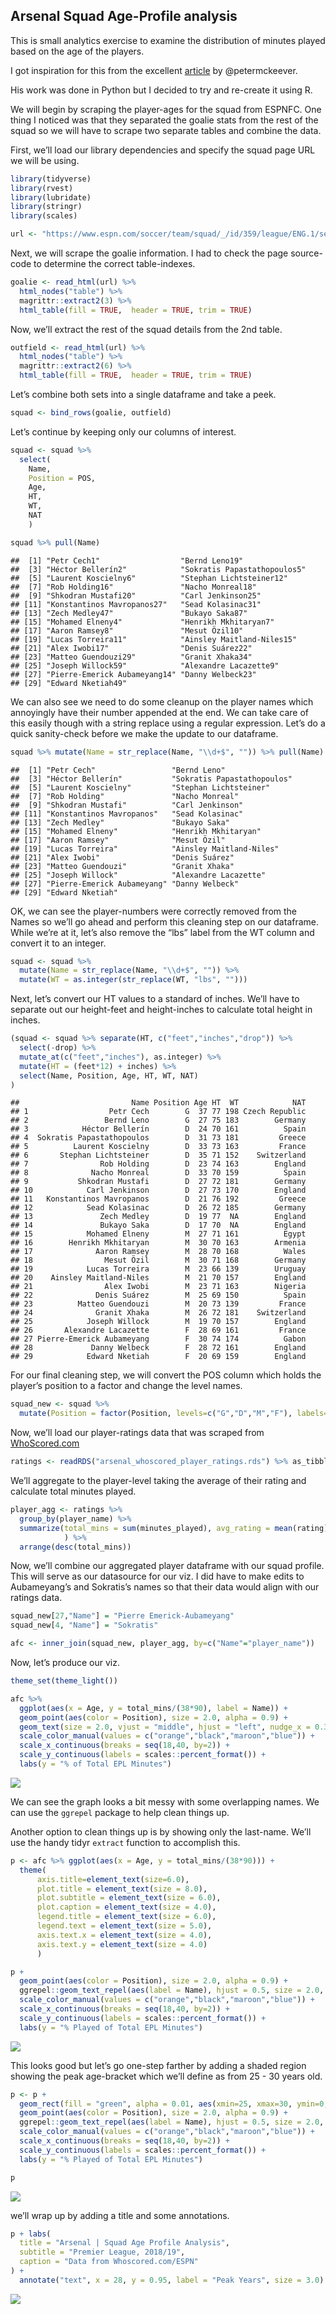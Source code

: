 Arsenal Squad Age-Profile analysis
----------------------------------

This is small analytics exercise to examine the distribution of minutes
played based on the age of the players.

I got inspiration for this from the excellent
[article](http://petermckeever.com/2019/04/creating-squad-age-profiles/)
by @petermckeever.

His work was done in Python but I decided to try and re-create it using
R.

We will begin by scraping the player-ages for the squad from ESPNFC. One
thing I noticed was that they separated the goalie stats from the rest
of the squad so we will have to scrape two separate tables and combine
the data.

First, we’ll load our library dependencies and specify the squad page
URL we will be using.

``` r
library(tidyverse)
library(rvest)
library(lubridate)
library(stringr)
library(scales)

url <- "https://www.espn.com/soccer/team/squad/_/id/359/league/ENG.1/season/2018"
```

Next, we will scrape the goalie information. I had to check the page
source-code to determine the correct table-indexes.

``` r
goalie <- read_html(url) %>% 
  html_nodes("table") %>% 
  magrittr::extract2(3) %>% 
  html_table(fill = TRUE,  header = TRUE, trim = TRUE)
```

Now, we’ll extract the rest of the squad details from the 2nd table.

``` r
outfield <- read_html(url) %>% 
  html_nodes("table") %>% 
  magrittr::extract2(6) %>% 
  html_table(fill = TRUE,  header = TRUE, trim = TRUE)
```

Let’s combine both sets into a single dataframe and take a peek.

``` r
squad <- bind_rows(goalie, outfield)
```

Let’s continue by keeping only our columns of interest.

``` r
squad <- squad %>% 
  select(
    Name, 
    Position = POS, 
    Age, 
    HT, 
    WT, 
    NAT
    )

squad %>% pull(Name)
```

    ##  [1] "Petr Cech1"                  "Bernd Leno19"               
    ##  [3] "Héctor Bellerín2"            "Sokratis Papastathopoulos5" 
    ##  [5] "Laurent Koscielny6"          "Stephan Lichtsteiner12"     
    ##  [7] "Rob Holding16"               "Nacho Monreal18"            
    ##  [9] "Shkodran Mustafi20"          "Carl Jenkinson25"           
    ## [11] "Konstantinos Mavropanos27"   "Sead Kolasinac31"           
    ## [13] "Zech Medley47"               "Bukayo Saka87"              
    ## [15] "Mohamed Elneny4"             "Henrikh Mkhitaryan7"        
    ## [17] "Aaron Ramsey8"               "Mesut Özil10"               
    ## [19] "Lucas Torreira11"            "Ainsley Maitland-Niles15"   
    ## [21] "Alex Iwobi17"                "Denis Suárez22"             
    ## [23] "Matteo Guendouzi29"          "Granit Xhaka34"             
    ## [25] "Joseph Willock59"            "Alexandre Lacazette9"       
    ## [27] "Pierre-Emerick Aubameyang14" "Danny Welbeck23"            
    ## [29] "Edward Nketiah49"

We can also see we need to do some cleanup on the player names which
annoyingly have their number appended at the end. We can take care of
this easily though with a string replace using a regular expression.
Let’s do a quick sanity-check before we make the update to our
dataframe.

``` r
squad %>% mutate(Name = str_replace(Name, "\\d+$", "")) %>% pull(Name)
```

    ##  [1] "Petr Cech"                 "Bernd Leno"               
    ##  [3] "Héctor Bellerín"           "Sokratis Papastathopoulos"
    ##  [5] "Laurent Koscielny"         "Stephan Lichtsteiner"     
    ##  [7] "Rob Holding"               "Nacho Monreal"            
    ##  [9] "Shkodran Mustafi"          "Carl Jenkinson"           
    ## [11] "Konstantinos Mavropanos"   "Sead Kolasinac"           
    ## [13] "Zech Medley"               "Bukayo Saka"              
    ## [15] "Mohamed Elneny"            "Henrikh Mkhitaryan"       
    ## [17] "Aaron Ramsey"              "Mesut Özil"               
    ## [19] "Lucas Torreira"            "Ainsley Maitland-Niles"   
    ## [21] "Alex Iwobi"                "Denis Suárez"             
    ## [23] "Matteo Guendouzi"          "Granit Xhaka"             
    ## [25] "Joseph Willock"            "Alexandre Lacazette"      
    ## [27] "Pierre-Emerick Aubameyang" "Danny Welbeck"            
    ## [29] "Edward Nketiah"

OK, we can see the player-numbers were correctly removed from the Names
so we’ll go ahead and perform this cleaning step on our dataframe. While
we’re at it, let’s also remove the “lbs” label from the WT column and
convert it to an integer.

``` r
squad <- squad %>% 
  mutate(Name = str_replace(Name, "\\d+$", "")) %>% 
  mutate(WT = as.integer(str_replace(WT, "lbs", ""))) 
```

Next, let’s convert our HT values to a standard of inches. We’ll have to
separate out our height-feet and height-inches to calculate total height
in inches.

``` r
(squad <- squad %>% separate(HT, c("feet","inches","drop")) %>% 
  select(-drop) %>% 
  mutate_at(c("feet","inches"), as.integer) %>% 
  mutate(HT = (feet*12) + inches) %>% 
  select(Name, Position, Age, HT, WT, NAT) 
)
```

    ##                         Name Position Age HT  WT            NAT
    ## 1                  Petr Cech        G  37 77 198 Czech Republic
    ## 2                 Bernd Leno        G  27 75 183        Germany
    ## 3            Héctor Bellerín        D  24 70 161          Spain
    ## 4  Sokratis Papastathopoulos        D  31 73 181         Greece
    ## 5          Laurent Koscielny        D  33 73 163         France
    ## 6       Stephan Lichtsteiner        D  35 71 152    Switzerland
    ## 7                Rob Holding        D  23 74 163        England
    ## 8              Nacho Monreal        D  33 70 159          Spain
    ## 9           Shkodran Mustafi        D  27 72 181        Germany
    ## 10            Carl Jenkinson        D  27 73 170        England
    ## 11   Konstantinos Mavropanos        D  21 76 192         Greece
    ## 12            Sead Kolasinac        D  26 72 185        Germany
    ## 13               Zech Medley        D  19 77  NA        England
    ## 14               Bukayo Saka        D  17 70  NA        England
    ## 15            Mohamed Elneny        M  27 71 161          Egypt
    ## 16        Henrikh Mkhitaryan        M  30 70 163        Armenia
    ## 17              Aaron Ramsey        M  28 70 168          Wales
    ## 18                Mesut Özil        M  30 71 168        Germany
    ## 19            Lucas Torreira        M  23 66 139        Uruguay
    ## 20    Ainsley Maitland-Niles        M  21 70 157        England
    ## 21                Alex Iwobi        M  23 71 163        Nigeria
    ## 22              Denis Suárez        M  25 69 150          Spain
    ## 23          Matteo Guendouzi        M  20 73 139         France
    ## 24              Granit Xhaka        M  26 72 181    Switzerland
    ## 25            Joseph Willock        M  19 70 157        England
    ## 26       Alexandre Lacazette        F  28 69 161         France
    ## 27 Pierre-Emerick Aubameyang        F  30 74 174          Gabon
    ## 28             Danny Welbeck        F  28 72 161        England
    ## 29            Edward Nketiah        F  20 69 159        England

For our final cleaning step, we will convert the POS column which holds
the player’s position to a factor and change the level names.

``` r
squad_new <- squad %>% 
  mutate(Position = factor(Position, levels=c("G","D","M","F"), labels=c("Goalie","Defense","Midfield","Forward")))
```

Now, we’ll load our player-ratings data that was scraped from
[WhoScored.com](http://whoscored.com)

``` r
ratings <- readRDS("arsenal_whoscored_player_ratings.rds") %>% as_tibble
```

We’ll aggregate to the player-level taking the average of their rating
and calculate total minutes played.

``` r
player_agg <- ratings %>% 
  group_by(player_name) %>% 
  summarize(total_mins = sum(minutes_played), avg_rating = mean(rating)
            ) %>% 
  arrange(desc(total_mins))
```

Now, we’ll combine our aggregated player dataframe with our squad
profile. This will serve as our datasource for our viz. I did have to
make edits to Aubameyang’s and Sokratis’s names so that their data would
align with our ratings data.

``` r
squad_new[27,"Name"] = "Pierre Emerick-Aubameyang"
squad_new[4, "Name"] = "Sokratis"

afc <- inner_join(squad_new, player_agg, by=c("Name"="player_name"))
```

Now, let’s produce our viz.

``` r
theme_set(theme_light())

afc %>% 
  ggplot(aes(x = Age, y = total_mins/(38*90), label = Name)) +
  geom_point(aes(color = Position), size = 2.0, alpha = 0.9) +
  geom_text(size = 2.0, vjust = "middle", hjust = "left", nudge_x = 0.3) +
  scale_color_manual(values = c("orange","black","maroon","blue")) +
  scale_x_continuous(breaks = seq(18,40, by=2)) +
  scale_y_continuous(labels = scales::percent_format()) +
  labs(y = "% of Total EPL Minutes")
```

![](squad_age_profile_analysis_files/figure-markdown_github/unnamed-chunk-13-1.png)

We can see the graph looks a bit messy with some overlapping names. We
can use the `ggrepel` package to help clean things up.

Another option to clean things up is by showing only the last-name.
We’ll use the handy tidyr `extract` function to accomplish this.

``` r
p <- afc %>% ggplot(aes(x = Age, y = total_mins/(38*90))) +
  theme(
      axis.title=element_text(size=6.0),
      plot.title = element_text(size = 8.0), 
      plot.subtitle = element_text(size = 6.0),
      plot.caption = element_text(size = 4.0),
      legend.title = element_text(size = 6.0),
      legend.text = element_text(size = 5.0),
      axis.text.x = element_text(size = 4.0),
      axis.text.y = element_text(size = 4.0) 
      )

p + 
  geom_point(aes(color = Position), size = 2.0, alpha = 0.9) +
  ggrepel::geom_text_repel(aes(label = Name), hjust = 0.5, size = 2.0, point.padding = 0.05) +
  scale_color_manual(values = c("orange","black","maroon","blue")) +
  scale_x_continuous(breaks = seq(18,40, by=2)) +
  scale_y_continuous(labels = scales::percent_format()) +
  labs(y = "% Played of Total EPL Minutes")
```

![](squad_age_profile_analysis_files/figure-markdown_github/unnamed-chunk-14-1.png)

This looks good but let’s go one-step farther by adding a shaded region
showing the peak age-bracket which we’ll define as from 25 - 30 years
old.

``` r
p <- p +
  geom_rect(fill = "green", alpha = 0.01, aes(xmin=25, xmax=30, ymin=0, ymax=1)) +
  geom_point(aes(color = Position), size = 2.0, alpha = 0.9) +
  ggrepel::geom_text_repel(aes(label = Name), hjust = 0.5, size = 2.0, point.padding = 0.1) +
  scale_color_manual(values = c("orange","black","maroon","blue")) +
  scale_x_continuous(breaks = seq(18,40, by=2)) +
  scale_y_continuous(labels = scales::percent_format()) +
  labs(y = "% Played of Total EPL Minutes")

p
```

![](squad_age_profile_analysis_files/figure-markdown_github/unnamed-chunk-15-1.png)

we’ll wrap up by adding a title and some annotations.

``` r
p + labs(
  title = "Arsenal | Squad Age Profile Analysis",
  subtitle = "Premier League, 2018/19",
  caption = "Data from Whoscored.com/ESPN"
) +
  annotate("text", x = 28, y = 0.95, label = "Peak Years", size = 3.0)
```

![](squad_age_profile_analysis_files/figure-markdown_github/unnamed-chunk-16-1.png)
